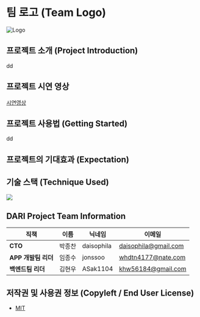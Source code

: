 # 팀 로고 (Team Logo)
![Logo](./img/logo.png)

## 프로젝트 소개 (Project  Introduction)
 dd

## 프로젝트 시연 영상
[시연영상](https://youtu.be/Sqp1qpT6wCY)

## 프로젝트 사용법 (Getting Started)
 dd

 
## 프로젝트의 기대효과 (Expectation)
 
  

## 기술 스택 (Technique Used)
![](./img/Technique.png)


## DARI Project Team Information


|직책|이름|닉네임|이메일|
|---|---|---|---|
|**CTO**|박종찬|daisophila|daisophila@gmail.com|
|**APP 개발팀 리더**|임종수|jonssoo|whdtn4177@nate.com|
|**백엔드팀 리더**|김현우|ASak1104|khw56184@gmail.com|

## 저작권 및 사용권 정보 (Copyleft / End User License)
 * [MIT](https://github.com/osam2020-WEB/Sample-ProjectName-TeamName/blob/master/license.md)
